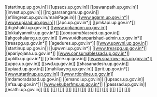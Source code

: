 [[startinup.up.gov.in]]
[[upsacs.up.gov.in]]
[[pawanpath.up.gov.in]]
[[invest.up.gov.in]]
[[rojgaarsangam.up.gov.in]]
[[efilingreat.up.gov.in/mainPage.in]]
[[www.agarm.up.gov.in*]]
[[www.upiaad.up.gov.in]]
[[apc.up.gov.in*]]
[[pmkapi.up.gov.in*]]
[[digishakti.up.gov.in]]
[[www.upkanoon.up.gov.in]]
[[lokkalyanmitr.up.gov.in*]]
[[*consumablessad.up.gov.in*]]
[[ahgoshalareg.up.gov.in]]
[[www.vidhanparishad-admin.up.gov.in*]]
[[treaspg.up.gov.in*]]
[[agedures.up.gov.in*]]
[[www.upwvnl.up.gov.in]]
[[startinup.up.gov.in]]
[[upwvnl.up.gov.in*]]
[[www.treaspg.up.gov.in*]]
[[epariyojana.up.gov.in*]]
[[www.consumablessad.up.gov.in*]]
[[upldb.up.gov.in*]]
[[rtionline.up.gov.in]]
[[www.sparrow-pcs.up.gov.in*]]
[[uppc.up.gov.in]]
[[swd.up.gov.in]]
[[shasanadesh.up.gov.in]]
[[upiaad.up.gov.in]]
[[mahilaayog.up.gov.in]]
[[prit.up.gov.in*]]
[[www.startinup.up.gov.in]]
[[www.rtionline.up.gov.in]]
[[mdamoradabad.up.gov.in]]
[[emandi.up.gov.in]]
[[upsacs.up.gov.in]]
[[nfsa.up.gov.in*]]
[[www.ekuberfms.up.gov.in*]]
[[passsad.up.gov.in]]
[[esathi.up.gov.in]]
[[]]
[[]]
[[]]
[[]]
[[]]
[[]]
[[]]
[[]]
[[]]
[[]]
[[]]
[[]]